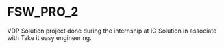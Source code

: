 # FSW_PRO_2
VDP Solution project done during the internship at IC Solution in associate with Take it easy engineering.
